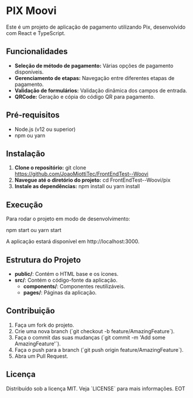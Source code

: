 # PIX Moovi

Este é um projeto de aplicação de pagamento utilizando Pix, desenvolvido com React e TypeScript.

## Funcionalidades

- **Seleção de método de pagamento:** Várias opções de pagamento disponíveis.
- **Gerenciamento de etapas:** Navegação entre diferentes etapas de pagamento.
- **Validação de formulários:** Validação dinâmica dos campos de entrada.
- **QRCode:** Geração e cópia do código QR para pagamento.

## Pré-requisitos

- Node.js (v12 ou superior)
- npm ou yarn

## Instalação

1. **Clone o repositório:**
   git clone https://github.com/JoaoMiottiTec/FrontEndTest--Woovi
2. **Navegue até o diretório do projeto:**
   cd FrontEndTest--Woovi/pix
3. **Instale as dependências:**
   npm install
   ou
   yarn install

## Execução

Para rodar o projeto em modo de desenvolvimento:

npm start
ou
yarn start

A aplicação estará disponível em http://localhost:3000.

## Estrutura do Projeto

- **public/**: Contém o HTML base e os ícones.
- **src/**: Contém o código-fonte da aplicação.
  - **components/**: Componentes reutilizáveis.
  - **pages/**: Páginas da aplicação.

## Contribuição

1. Faça um fork do projeto.
2. Crie uma nova branch (\`git checkout -b feature/AmazingFeature\`).
3. Faça o commit das suas mudanças (\`git commit -m 'Add some AmazingFeature'\`).
4. Faça o push para a branch (\`git push origin feature/AmazingFeature\`).
5. Abra um Pull Request.

## Licença

Distribuído sob a licença MIT. Veja \`LICENSE\` para mais informações.
EOT
